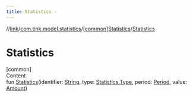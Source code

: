 ```yaml
---
title: Statistics -
---
```

//[link](../../index.md)/[com.tink.model.statistics](../index.md)/[[common]Statistics](index.md)/[Statistics](-statistics.md)



# Statistics  
[common]  
Content  
fun [Statistics](-statistics.md)(identifier: [String](https://kotlinlang.org/api/latest/jvm/stdlib/kotlin/-string/index.html), type: [Statistics.Type](-type/index.md), period: [Period](../../com.tink.model.time/[common]-period/index.md), value: [Amount](../../com.tink.model.misc/[common]-amount/index.md))  



